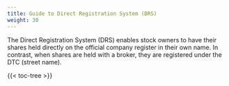 ```yaml
---
title: Guide to Direct Registration System (DRS)
weight: 30
---
```



The Direct Registration System (DRS) enables stock owners to have their shares held directly on the official company register in their own name. In contrast, when shares are held with a broker, they are registered under the DTC (street name).


{{< toc-tree >}}
